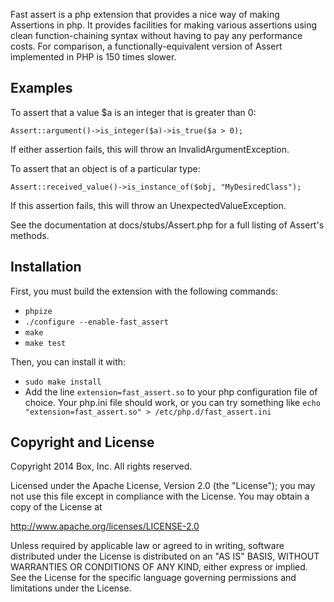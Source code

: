Fast assert is a php extension that provides a nice way of making Assertions in php.
It provides facilities for making various assertions using clean function-chaining syntax without
having to pay any performance costs. For comparison, a functionally-equivalent version
of Assert implemented in PHP is 150 times slower.

Examples
--------

To assert that a value $a is an integer that is greater than 0:

```
Assert::argument()->is_integer($a)->is_true($a > 0);
```

If either assertion fails, this will throw an InvalidArgumentException.

To assert that an object is of a particular type:

```
Assert::received_value()->is_instance_of($obj, "MyDesiredClass");
```

If this assertion fails, this will throw an UnexpectedValueException.

See the documentation at docs/stubs/Assert.php for a full listing of
Assert's methods.

Installation
------------

First, you must build the extension with the following commands:

- `phpize`
- `./configure --enable-fast_assert`
- `make`
- `make test`

Then, you can install it with:
- `sudo make install`
- Add the line `extension=fast_assert.so` to your php configuration file of choice. Your php.ini file should work,
or you can try something like `echo "extension=fast_assert.so" > /etc/php.d/fast_assert.ini`

## Copyright and License
 
Copyright 2014 Box, Inc. All rights reserved.
 
Licensed under the Apache License, Version 2.0 (the "License");
you may not use this file except in compliance with the License.
You may obtain a copy of the License at
 
   http://www.apache.org/licenses/LICENSE-2.0
 
Unless required by applicable law or agreed to in writing, software
distributed under the License is distributed on an "AS IS" BASIS,
WITHOUT WARRANTIES OR CONDITIONS OF ANY KIND, either express or implied.
See the License for the specific language governing permissions and
limitations under the License.
